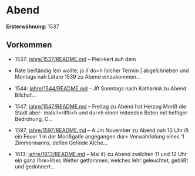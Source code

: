 # Abend

**Ersterwähnung:** 1537

## Vorkommen
- 1537: [jahre/1537/README.md](../jahre/1537/README.md) – Plei>kert auh dem

- Rate beiſtändig ſein wollte, jo iſ do<h ſolcher Termin
| abgeſchrieben und Montags nah Lätare 1539 zu Abend
einzukommen...
- 1544: [jahre/1544/README.md](../jahre/1544/README.md) – Jﬅ Sonntags nach Katharinä zu Abend Biſchof...
- 1547: [jahre/1547/README.md](../jahre/1547/README.md) – Freitag zu Abend hat Herzog Moriß die Stadt aber-
mals ſ\<riftli<h und dur<h einen reitenden Boten mit
heftiger Bedrohung, C...
- 1597: [jahre/1597/README.md](../jahre/1597/README.md) – A Jm November zu Abend nah 10 Uhr iſt ein Feuer
1 in der Morißgaſſe angegangen dur< Verwahrloſung eines
‘1 Zimmermanns, deſſen Geſinde Aſche...
- 1613: [jahre/1613/README.md](../jahre/1613/README.md) – Mai iſ} zu Abend
zwiſchen 11 und 12 Uhr ein ganz ſhre>lihes Wetter
getfommen, welches ſehr geleuchtet, geblißt und gedonnert...
